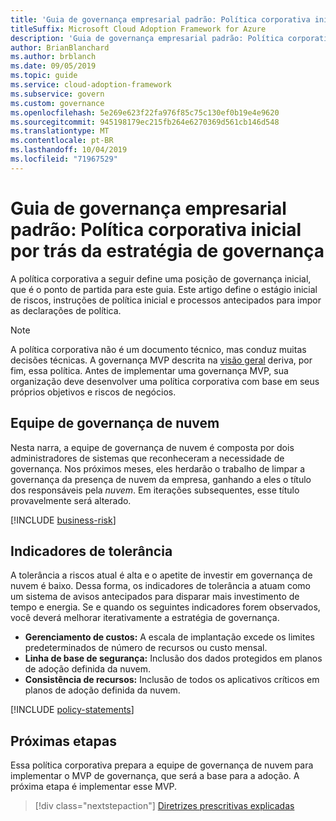 ```yaml
---
title: 'Guia de governança empresarial padrão: Política corporativa inicial por trás da estratégia de governança'
titleSuffix: Microsoft Cloud Adoption Framework for Azure
description: 'Guia de governança empresarial padrão: Política corporativa inicial por trás da estratégia de governança'
author: BrianBlanchard
ms.author: brblanch
ms.date: 09/05/2019
ms.topic: guide
ms.service: cloud-adoption-framework
ms.subservice: govern
ms.custom: governance
ms.openlocfilehash: 5e269e623f22fa976f85c75c130ef0b19e4e9620
ms.sourcegitcommit: 945198179ec215fb264e6270369d561cb146d548
ms.translationtype: MT
ms.contentlocale: pt-BR
ms.lasthandoff: 10/04/2019
ms.locfileid: "71967529"
---
```

# <a name="standard-enterprise-governance-guide-initial-corporate-policy-behind-the-governance-strategy"></a>Guia de governança empresarial padrão: Política corporativa inicial por trás da estratégia de governança

A política corporativa a seguir define uma posição de governança inicial, que é o ponto de partida para este guia. Este artigo define o estágio inicial de riscos, instruções de política inicial e processos antecipados para impor as declarações de política.

> [!NOTE]
>A política corporativa não é um documento técnico, mas conduz muitas decisões técnicas. A governança MVP descrita na [visão geral](./index.md) deriva, por fim, essa política. Antes de implementar uma governança MVP, sua organização deve desenvolver uma política corporativa com base em seus próprios objetivos e riscos de negócios.

## <a name="cloud-governance-team"></a>Equipe de governança de nuvem

Nesta narra, a equipe de governança de nuvem é composta por dois administradores de sistemas que reconheceram a necessidade de governança. Nos próximos meses, eles herdarão o trabalho de limpar a governança da presença de nuvem da empresa, ganhando a eles o título dos responsáveis pela _nuvem_. Em iterações subsequentes, esse título provavelmente será alterado.

[!INCLUDE [business-risk](../../../../includes/business-risks.md)]

## <a name="tolerance-indicators"></a>Indicadores de tolerância

A tolerância a riscos atual é alta e o apetite de investir em governança de nuvem é baixo. Dessa forma, os indicadores de tolerância a atuam como um sistema de avisos antecipados para disparar mais investimento de tempo e energia. Se e quando os seguintes indicadores forem observados, você deverá melhorar iterativamente a estratégia de governança.

- **Gerenciamento de custos:** A escala de implantação excede os limites predeterminados de número de recursos ou custo mensal.
- **Linha de base de segurança:** Inclusão dos dados protegidos em planos de adoção definida da nuvem.
- **Consistência de recursos:** Inclusão de todos os aplicativos críticos em planos de adoção definida da nuvem.

[!INCLUDE [policy-statements](../../../../includes/policy-statements.md)]

## <a name="next-steps"></a>Próximas etapas

Essa política corporativa prepara a equipe de governança de nuvem para implementar o MVP de governança, que será a base para a adoção. A próxima etapa é implementar esse MVP.

> [!div class="nextstepaction"]
> [Diretrizes prescritivas explicadas](./prescriptive-guidance.md)
